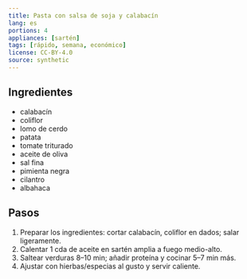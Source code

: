 ```yaml
---
title: Pasta con salsa de soja y calabacín
lang: es
portions: 4
appliances: [sartén]
tags: [rápido, semana, económico]
license: CC-BY-4.0
source: synthetic
---
```

## Ingredientes
- calabacín
- coliflor
- lomo de cerdo
- patata
- tomate triturado
- aceite de oliva
- sal fina
- pimienta negra
- cilantro
- albahaca

## Pasos
1. Preparar los ingredientes: cortar calabacín, coliflor en dados; salar ligeramente.
2. Calentar 1 cda de aceite en sartén amplia a fuego medio-alto.
3. Saltear verduras 8–10 min; añadir proteína y cocinar 5–7 min más.
4. Ajustar con hierbas/especias al gusto y servir caliente.

